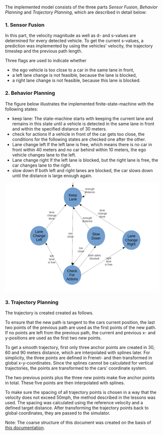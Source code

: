 The implemented model consists of the three parts *Sensor Fusion*, *Behavior Planning* and *Trajectory Planning*, which are described in detail below:

### 1. Sensor Fusion

In this part, the velocity magnitude as well as d- and s-values are determined for every detected vehicle. To get the current s-values, a prediction was implemented by using the vehicles' velocity, the trajectory timestep and the previous path length.  

Three flags are used to indicate whether 
* the ego vehicle is too close to a car in the same lane in front,
* a left lane change is not feasible, because the lane is blocked,
* a right lane change is not feasible, because this lane is blocked.


### 2. Behavior Planning

The figure below illustrates the implemented finite-state-machine with the following states:
* keep lane:
	The state-machine starts with keeping the current lane and remains in this state until a vehicle is detected in the same lane in front and within the specified distance of 30 meters.
* check for actions
	If a vehicle in front of the car gets too close, the conditions for the following states are checked one after the other.
* Lane change left
	If the left lane is free, which means there is no car in front within 40 meters and no car behind within 10 meters, the ego vehicle changes lane to the left.
* Lane change right
	If the left lane is blocked, but the right lane is free, the car changes lane to the right.
* slow down
	If both left and right lanes are blocked, the car slows down until the distance is large enough again.


![fsm diagram](fsm-diagram.png)


### 3. Trajectory Planning

The trajectory is created created as follows.

To ensure that the new path is tangent to the cars current position, the last two points of the previous path are used as the first points of the new path. If no points are left from the previous path, the current and previous x- and y-positions are used as the first two new points.

To get a smooth trajectory, first only three anchor points are created in 30, 60 and 90 meters distance, which are interpolated with splines later. For simplicity, the three points are defined in Frenet- and then transformed in global x-y-coordinates. Since the splines cannot be calculated for vertical trajectories, the points are transformed to the cars' coordinate system.

The two previous points plus the three new points make five anchor points in total. These five points are then interpolated with splines.

To make sure the spacing of all trajectory points is chosen in a way that the velocity does not exceed 50mph, the method described in the lessons was used. The spacing was calculated using the reference velocity and a defined target distance. After transforming the trajectory points back to global coordinates, they are passed to the simulator.




Note: The coarse structure of this document was created on the basis of [this documentation](https://github.com/Srujankorl/Udacity-SDCEND-HighwayDriving/blob/master/Model%20Documentation.pdf).
